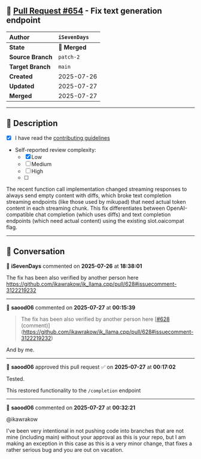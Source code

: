 ## 🔀 [Pull Request #654](https://github.com/ikawrakow/ik_llama.cpp/pull/654) - Fix text generation endpoint

| **Author** | `iSevenDays` |
| :--- | :--- |
| **State** | 🔀 **Merged** |
| **Source Branch** | `patch-2` |
| **Target Branch** | `main` |
| **Created** | 2025-07-26 |
| **Updated** | 2025-07-27 |
| **Merged** | 2025-07-27 |

---

## 📄 Description

- [x] I have read the [contributing guidelines](https://github.com/ggerganov/llama.cpp/blob/master/CONTRIBUTING.md)
- Self-reported review complexity:
  - [x] Low
  - [ ] Medium
  - [ ] High
  - [ ] 
The recent function call implementation changed streaming responses to always send empty content with diffs, which broke text completion streaming endpoints (like those used by mikupad) that need actual token content in each streaming chunk. This fix differentiates between OpenAI-compatible chat completion (which uses diffs) and text completion endpoints (which need actual content) using the existing slot.oaicompat flag.

---

## 💬 Conversation

👤 **iSevenDays** commented on **2025-07-26** at **18:38:01**

The fix has been also verified by another person here https://github.com/ikawrakow/ik_llama.cpp/pull/628#issuecomment-3122219232

---

👤 **saood06** commented on **2025-07-27** at **00:15:39**

> The fix has been also verified by another person here [[#628](https://github.com/ikawrakow/ik_llama.cpp/issues/628) (comment)](https://github.com/ikawrakow/ik_llama.cpp/pull/628#issuecomment-3122219232)

And by me.

---

👤 **saood06** approved this pull request ✅ on **2025-07-27** at **00:17:02**

Tested.

This restored functionality to the `/completion` endpoint

---

👤 **saood06** commented on **2025-07-27** at **00:32:21**

@ikawrakow 

I've been very intentional in not pushing code into branches that are not mine (including main) without your approval as this is your repo, but I am making an exception in this case as this is a very minor change, that fixes a rather serious bug and you are out on vacation.